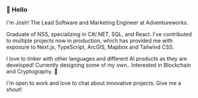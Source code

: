 ### 👋 Hello

I'm Josh! The Lead Software and Marketing Engineer at Adventureworks.

Graduate of NSS, specializing in C#/.NET, SQL, and React. I've contributed to multiple projects now in production, which has provided me with exposure to Next.js, TypeScript, ArcGIS, Mapbox and Tailwind CSS. 

I love to tinker with other languages and different AI products as they are developed! Currently designing some of my own.. Interested in Blockchain and Cryptography. 🤖

I'm open to work and love to chat about innovative projects. Give me a shout!
